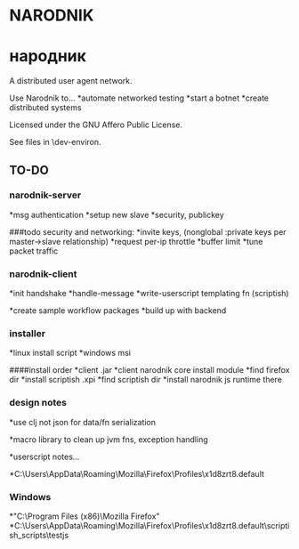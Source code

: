 # NARODNIK
# народник

A distributed user agent network.

Use Narodnik to...
*automate networked testing
*start a botnet
*create distributed systems

Licensed under the GNU Affero Public License.

See files in \dev-environ.

## TO-DO

### narodnik-server

*msg authentication
*setup new slave
*security, publickey

###todo security and networking: 
*invite keys, (nonglobal :private keys per master->slave relationship)
*request per-ip throttle
*buffer limit
*tune packet traffic

### narodnik-client

*init handshake
*handle-message
*write-userscript templating fn (scriptish)

*create sample workflow packages
*build up with backend


### installer
    
*linux install script
*windows msi

####install order
*client .jar
*client narodnik core install module
*find firefox dir
*install scriptish .xpi
*find scriptish dir
*install narodnik js runtime there

### design notes

*use clj not json for data/fn serialization

*macro library to clean up jvm fns, exception handling

*userscript notes...

*C:\Users\\AppData\Roaming\Mozilla\Firefox\Profiles\x1d8zrt8.default

### Windows
*"C:\Program Files (x86)\Mozilla Firefox\"
*C:\Users\\AppData\Roaming\Mozilla\Firefox\Profiles\x1d8zrt8.default\scriptish_scripts\testjs

    
